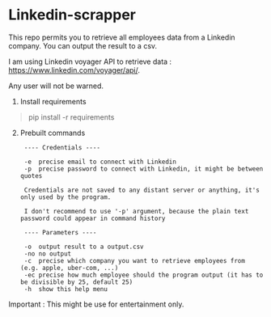 # Linkedin-scrapper
 This repo permits you to retrieve all employees data from a Linkedin company.
 You can output the result to a csv.

 I am using Linkedin voyager API to retrieve data : https://www.linkedin.com/voyager/api/.

 Any user will not be warned.

1. Install requirements

> pip install -r requirements

2. Prebuilt commands

        ---- Credentials ----

        -e  precise email to connect with Linkedin
        -p  precise password to connect with Linkedin, it might be between quotes

        Credentials are not saved to any distant server or anything, it's only used by the program.

        I don't recommend to use '-p' argument, because the plain text password could appear in command history

        ---- Parameters ----

        -o  output result to a output.csv
        -no no output
        -c  precise which company you want to retrieve employees from (e.g. apple, uber-com, ...)
        -ec precise how much employee should the program output (it has to be divisible by 25, default 25)
        -h  show this help menu
        

Important : This might be use for entertainment only.